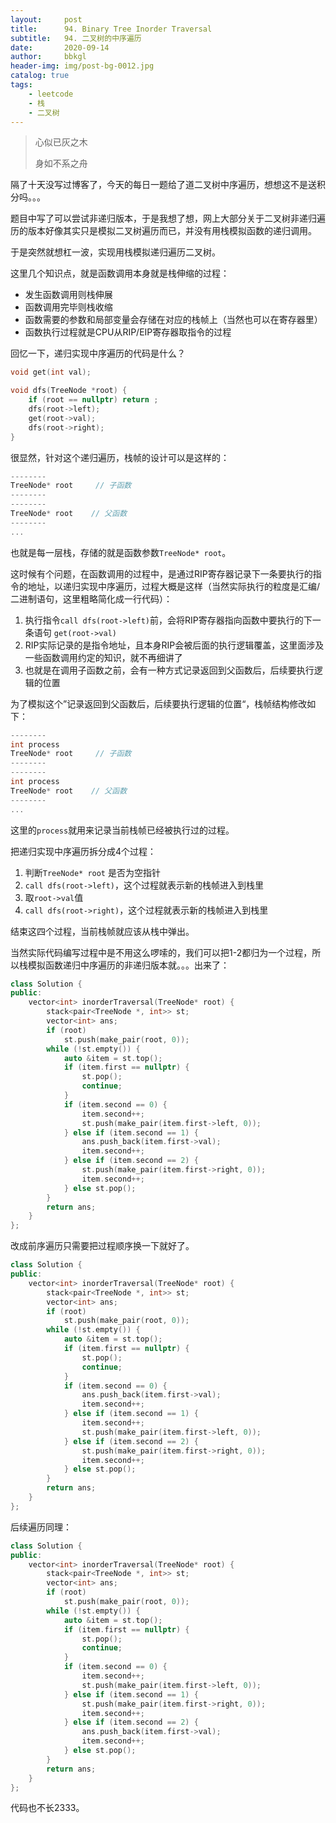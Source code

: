 ```yaml
---
layout:     post
title:      94. Binary Tree Inorder Traversal
subtitle:   94. 二叉树的中序遍历
date:       2020-09-14
author:     bbkgl
header-img: img/post-bg-0012.jpg
catalog: true
tags:
    - leetcode
    - 栈
    - 二叉树
---
```


> 心似已灰之木
>
> 身如不系之舟

隔了十天没写过博客了，今天的每日一题给了道二叉树中序遍历，想想这不是送积分吗。。。

题目中写了可以尝试非递归版本，于是我想了想，网上大部分关于二叉树非递归遍历的版本好像其实只是模拟二叉树遍历而已，并没有用栈模拟函数的递归调用。

于是突然就想杠一波，实现用栈模拟递归遍历二叉树。

这里几个知识点，就是函数调用本身就是栈伸缩的过程：

- 发生函数调用则栈伸展
- 函数调用完毕则栈收缩
- 函数需要的参数和局部变量会存储在对应的栈帧上（当然也可以在寄存器里）
- 函数执行过程就是CPU从RIP/EIP寄存器取指令的过程

回忆一下，递归实现中序遍历的代码是什么？

```cpp
void get(int val);

void dfs(TreeNode *root) {
    if (root == nullptr) return ;
    dfs(root->left);
    get(root->val);
    dfs(root->right);
}
```

很显然，针对这个递归遍历，栈帧的设计可以是这样的：

```cpp
--------
TreeNode* root     // 子函数
--------
--------
TreeNode* root    // 父函数
--------
...
```

也就是每一层栈，存储的就是函数参数`TreeNode* root`。

这时候有个问题，在函数调用的过程中，是通过RIP寄存器记录下一条要执行的指令的地址，以递归实现中序遍历，过程大概是这样（当然实际执行的粒度是汇编/二进制语句，这里粗略简化成一行代码）：

1. 执行指令`call dfs(root->left)`前，会将RIP寄存器指向函数中要执行的下一条语句 `get(root->val)`
2. RIP实际记录的是指令地址，且本身RIP会被后面的执行逻辑覆盖，这里面涉及一些函数调用约定的知识，就不再细讲了
3. 也就是在调用子函数之前，会有一种方式记录返回到父函数后，后续要执行逻辑的位置

为了模拟这个”记录返回到父函数后，后续要执行逻辑的位置“，栈帧结构修改如下：

```cpp
--------
int process
TreeNode* root     // 子函数
--------
--------
int process
TreeNode* root    // 父函数
--------
...
```

这里的`process`就用来记录当前栈帧已经被执行过的过程。

把递归实现中序遍历拆分成4个过程：

1. 判断`TreeNode* root` 是否为空指针
2. `call dfs(root->left)`，这个过程就表示新的栈帧进入到栈里
3. 取`root->val`值
4. `call dfs(root->right)`，这个过程就表示新的栈帧进入到栈里

结束这四个过程，当前栈帧就应该从栈中弹出。

当然实际代码编写过程中是不用这么啰嗦的，我们可以把1-2都归为一个过程，所以栈模拟函数递归中序遍历的非递归版本就。。。出来了：

```cpp
class Solution {
public:
    vector<int> inorderTraversal(TreeNode* root) {
        stack<pair<TreeNode *, int>> st;
        vector<int> ans;
        if (root)
            st.push(make_pair(root, 0));
        while (!st.empty()) {
            auto &item = st.top();
            if (item.first == nullptr) {
                st.pop();
                continue;
            }
            if (item.second == 0) {
                item.second++;
                st.push(make_pair(item.first->left, 0));
            } else if (item.second == 1) {
                ans.push_back(item.first->val);
                item.second++;
            } else if (item.second == 2) {
                st.push(make_pair(item.first->right, 0));
                item.second++;
            } else st.pop();
        }
        return ans;
    }
};
```

改成前序遍历只需要把过程顺序换一下就好了。

```cpp
class Solution {
public:
    vector<int> inorderTraversal(TreeNode* root) {
        stack<pair<TreeNode *, int>> st;
        vector<int> ans;
        if (root)
            st.push(make_pair(root, 0));
        while (!st.empty()) {
            auto &item = st.top();
            if (item.first == nullptr) {
                st.pop();
                continue;
            }
            if (item.second == 0) {
                ans.push_back(item.first->val);
                item.second++;
            } else if (item.second == 1) {
                item.second++;
                st.push(make_pair(item.first->left, 0));
            } else if (item.second == 2) {
                st.push(make_pair(item.first->right, 0));
                item.second++;
            } else st.pop();
        }
        return ans;
    }
};
```

后续遍历同理：

```cpp
class Solution {
public:
    vector<int> inorderTraversal(TreeNode* root) {
        stack<pair<TreeNode *, int>> st;
        vector<int> ans;
        if (root)
            st.push(make_pair(root, 0));
        while (!st.empty()) {
            auto &item = st.top();
            if (item.first == nullptr) {
                st.pop();
                continue;
            }
            if (item.second == 0) {
                item.second++;
                st.push(make_pair(item.first->left, 0));
            } else if (item.second == 1) {
                st.push(make_pair(item.first->right, 0));
                item.second++;
            } else if (item.second == 2) {
                ans.push_back(item.first->val);
                item.second++;
            } else st.pop();
        }
        return ans;
    }
};
```

代码也不长2333。
